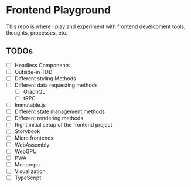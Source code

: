 # Frontend Playground

This repo is where I play and experiment with frontend development tools, thoughts, processes, etc.

## TODOs

- [ ] Headless Components
- [ ] Outside-in TDD
- [ ] Different styling Methods
- [ ] Different data requesting methods
  - [ ] GraphQL
  - [ ] tRPC
- [ ] Immutable.js
- [ ] Different state management methods
- [ ] Different rendering methods
- [ ] Right initial setup of the frontend project
- [ ] Storybook
- [ ] Micro frontends
- [ ] WebAssembly
- [ ] WebGPU
- [ ] PWA
- [ ] Monorepo
- [ ] Visualization
- [ ] TypeScript
